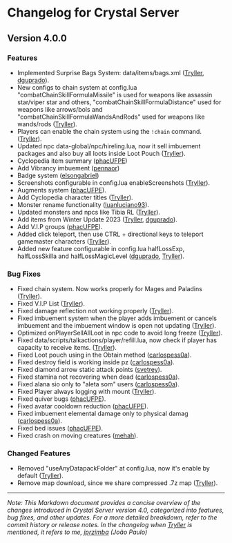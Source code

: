 # Changelog for Crystal Server

## Version 4.0.0

### Features
  - Implemented Surprise Bags System: data/items/bags.xml ([Tryller](https://github.com/jprzimba), [dguprado](https://github.com/dguprado)).
  - New configs to chain system at config.lua "combatChainSkillFormulaMissile" is used for weapons like assassin star/viper star and others, "combatChainSkillFormulaDistance" used for weapons like arrows/bols and "combatChainSkillFormulaWandsAndRods" used for weapons like wands/rods ([Tryller](https://github.com/jprzimba)).
  - Players can enable the chain system using the `!chain` command. ([Tryller](https://github.com/jprzimba)).
  - Updated npc data-global/npc/hireling.lua, now it sell imbuement packages and also buy all loots inside Loot Pouch ([Tryller](https://github.com/jprzimba)).
  - Cyclopedia item summary ([phacUFPE](https://github.com/phacUFPE))
  - Add Vibrancy imbuement ([pennaor](https://github.com/pennaor))
  - Badge system ([elsongabriel](https://github.com/elsongabriel))
  - Screenshots configurable in config.lua enableScreenshots ([Tryller](https://github.com/jprzimba)).
  - Augments system ([phacUFPE](https://github.com/phacUFPE)).
  - Add Cyclopedia character titles ([Tryller](https://github.com/jprzimba)).
  - Monster rename functionality ([luanluciano93](https://github.com/luanluciano93)).
  - Updated monsters and npcs like Tibia RL ([Tryller](https://github.com/jprzimba)).
  - Add items from Winter Update 2023 ([Tryller](https://github.com/jprzimba), [dguprado](https://github.com/dguprado)).
  - Add V.I.P groups ([phacUFPE](https://github.com/phacUFPE)).
  - Added click teleport, then use CTRL + directional keys to teleport gamemaster characters ([Tryller](https://github.com/jprzimba)).
  - Added new feature configurable in config.lua halfLossExp, halfLossSkilla and halfLossMagicLevel ([dguprado](https://github.com/dguprado), [Tryller](https://github.com/jprzimba)).

### Bug Fixes
  - Fixed chain system. Now works properly for Mages and Paladins ([Tryller](https://github.com/jprzimba)).
  - Fixed V.I.P List ([Tryller](https://github.com/jprzimba)).
  - Fixed damage reflection not working properly ([Tryller](https://github.com/jprzimba)).
  - Fixed imbuement system when the player adds imbuement or cancels imbuement and the imbuement window is open not updating ([Tryller](https://github.com/jprzimba)).
  - Optimized onPlayerSellAllLoot in npc code to avoid long freeze ([Tryller](https://github.com/jprzimba)).
  - Fixed data/scripts/talkactions/player/refill.lua, now check if player has capacity to receive items. ([Tryller](https://github.com/jprzimba)).
  - Fixed Loot pouch using in the Obtain method ([carlospess0a](https://github.com/carlospess0a)).
  - Fixed destroy field is working inside pz ([carlospess0a](https://github.com/carlospess0a)).
  - Fixed diamond arrow static attack points ([svetrey](https://github.com/svetrey)).
  - Fixed stamina not recovering when dead ([carlospess0a](https://github.com/carlospess0a)).
  - Fixed alana sio only to "aleta som" users ([carlospess0a](https://github.com/carlospess0a)).
  - Fixed Player always logging with mount ([Tryller](https://github.com/jprzimba)).
  - Fixed quiver bugs ([phacUFPE](https://github.com/phacUFPE)).
  - Fixed avatar cooldown reduction ([phacUFPE](https://github.com/phacUFPE)).
  - Fixed imbuement elemental damage only to physical damag ([carlospess0a](https://github.com/carlospess0a)).
  - Fixed bed issues ([phacUFPE](https://github.com/phacUFPE)).
  - Fixed crash on moving creatures ([mehah](https://github.com/mehah)).

### Changed Features
  - Removed "useAnyDatapackFolder" at config.lua, now it's enable by default ([Tryller](https://github.com/jprzimba)).
  - Remove map download, since we share compressed .7z map ([Tryller](https://github.com/jprzimba)).

---

*Note: This Markdown document provides a concise overview of the changes introduced in Crystal Server version 4.0, categorized into features, bug fixes, and other updates. For a more detailed breakdown, refer to the commit history or release notes. 
In the changelog when [Tryller](https://github.com/jprzimba) is mentioned, it refers to me, [jprzimba](https://github.com/jprzimba) (João Paulo)*